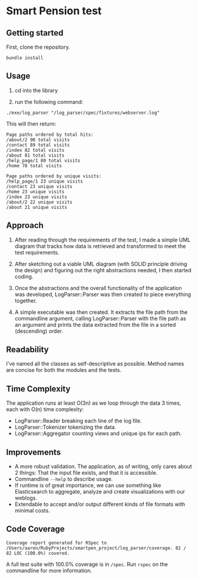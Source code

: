 # Smart Pension test

## Getting started

First, clone the repository. 

`bundle install`

## Usage

1. cd into the library

2. run the following command:

```
./exe/log_parser "/log_parser/spec/fixtures/webserver.log"
```

This will then return:

```
Page paths ordered by total hits:
/about/2 90 total visits
/contact 89 total visits
/index 82 total visits
/about 81 total visits
/help_page/1 80 total visits
/home 78 total visits

Page paths ordered by unique visits:
/help_page/1 23 unique visits
/contact 23 unique visits
/home 23 unique visits
/index 23 unique visits
/about/2 22 unique visits
/about 21 unique visits
```

## Approach

1. After reading through the requirements of the test, I made a simple UML diagram that tracks how data is retrieved and transformed to meet the test requirements. 

2. After sketching out a viable UML diagram (with SOLID principle driving the design) and figuring out the right abstractions needed, I then started coding.

3. Once the abstractions and the overall functionality of the application was developed, LogParser::Parser was then created to piece everything together. 

4. A simple executable was then created. It extracts the file path from the commandline argument, calling LogParser::Parser with the file path as an argument and
prints the data extracted from the file in a sorted (descending) order.  

## Readability

I've named all the classes as self-descriptive as possible. Method names are concise for both the modules and the tests.

## Time Complexity

The application runs at least O(3n) as we loop through the data 3 times, each with O(n) time complexity:

* LogParser::Reader breaking each line of the log file.
* LogParser::Tokenizer tokenizing the data.
* LogParser::Aggregator counting views and unique ips for each path.

## Improvements

* A more robust validation. The application, as of writing, only cares about 2 things: That the input file exists, and that it is accessible. 
* Commandline `--help` to describe usage.
* If runtime is of great importance, we can use something like Elasticsearch to aggregate, analyze and create visualizations with our weblogs.
* Extendable to accept and/or output different kinds of file formats with minimal costs.


## Code Coverage

`Coverage report generated for RSpec to /Users/aaron/RubyProjects/smartpen_project/log_parser/coverage. 82 / 82 LOC (100.0%) covered.`

A full test suite with 100.0% coverage is in `/spec`. Run `rspec` on the commandline for more information.